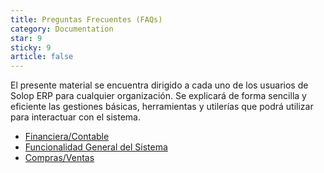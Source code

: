 ```yaml
---
title: Preguntas Frecuentes (FAQs)
category: Documentation
star: 9
sticky: 9
article: false
---
```


El presente material se encuentra dirigido a cada uno de los usuarios de Solop ERP para cualquier organización. Se explicará de forma sencilla y eficiente las gestiones básicas, herramientas y utilerías que podrá utilizar para interactuar con el sistema.

- [Financiera/Contable](financial-accounting)
- [Funcionalidad General del Sistema](general-system-functionality)
- [Compras/Ventas](purchases-sales)